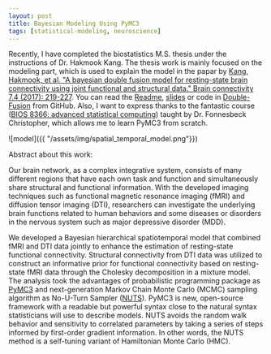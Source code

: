 ```yaml
---
layout: post
title: Bayesian Modeling Using PyMC3
tags: [statistical-modeling, neuroscience]
---
```


Recently, I have completed the biostatistics M.S. thesis under the instructions of Dr. Hakmook Kang. The thesis work is mainly focused on the modeling part, which is used to explain the model in the papar by [Kang, Hakmook, et al. "A bayesian double fusion model for resting-state brain connectivity using joint functional and structural data." Brain connectivity 7.4 (2017): 219-227](https://www.liebertpub.com/doi/abs/10.1089/brain.2016.0447). You can read the [Readme](https://htmlpreview.github.io/?https://github.com/wangruinju/Double-Fusion/blob/master/README.html), [slides](https://github.com/wangruinju/Double-Fusion/blob/master/slides.pdf) or code in [Double-Fusion](https://github.com/wangruinju/Double-Fusion) from GitHub. Also, I want to express thanks to the fantastic course ([BIOS 8366: advanced statistical computing](https://github.com/fonnesbeck/Bios8366)) taught by Dr. Fonnesbeck Christopher, which allows me to learn PyMC3 from scratch.

![model]({{ "/assets/img/spatial_temporal_model.png"}})

Abstract about this work:

Our brain network, as a complex integrative system, consists of many different regions that have each own task and function and simultaneously share structural and functional information. With the developed imaging techniques such as functional magnetic resonance imaging (fMRI) and diffusion tensor imaging (DTI), researchers can investigate the underlying brain functions related to human behaviors and some diseases or disorders in the nervous system such as major depressive disorder (MDD).

We developed a Bayesian hierarchical spatiotemporal model that combined fMRI and DTI data jointly to enhance the estimation of resting-state functional connectivity. Structural connectivity from DTI data was utilized to construct an informative prior for functional connectivity based on resting-state fMRI data through the Cholesky decomposition in a mixture model. The analysis took the advantages of probabilistic programming package as [PyMC3](https://github.com/pymc-devs/pymc3) and next-generation Markov Chain Monte Carlo (MCMC) sampling algorithm as No-U-Turn Sampler ([NUTS](https://arxiv.org/abs/1111.4246)). PyMC3 is new, open-source framework with a readable but powerful syntax close to the natural syntax statisticians will use to describe models. NUTS avoids the random walk behavior and sensitivity to correlated parameters by taking a series of steps informed by first-order gradient information. In other words, the NUTS method is a self-tuning variant of Hamiltonian Monte Carlo (HMC).


